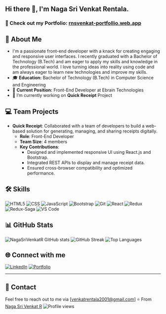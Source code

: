 ## Hi there 👋, I'm **Naga Sri Venkat Rentala**.
### 🚀 Check out my Portfolio: [rnsvenkat-portfollio.web.app](https://rnsvenkat-portfollio.web.app/)
## 🚀 About Me

- I'm a passionate front-end developer with a knack for creating engaging and responsive user interfaces. I recently graduated with a Bachelor of Technology (B.Tech) and am eager to apply my skills and knowledge in the professional world. I love turning ideas into reality using code and am always eager to learn new technologies and improve my skills.
- 🎓 **Education:** Bachelor of Technology (B.Tech) in Computer Science and Engineering
- 💼 **Current Position:** Front-End Developer at Ebrain Technologies
- 🌱 I’m currently  working on **Quick Receipt** Project

## 💻 Team Projects

- **Quick Receipt**: Collaborated with a team of developers to build a web-based solution for generating, managing, and sharing receipts digitally.
  - **Role**: Front-End Developer
  - **Team Size**: 4 members
  - **Key Contributions**:
    - Designed and implemented responsive UI using React.js and Bootstrap.
    - Integrated REST APIs to display and manage receipt data.
    - Ensured cross-browser compatibility and optimized performance.

## 🛠 Skills

![HTML5](https://img.shields.io/badge/-HTML5-E34F26?logo=html5&logoColor=white) ![CSS](https://img.shields.io/badge/-CSS3-1572B6?logo=css3&logoColor=white) ![JavaScript](https://img.shields.io/badge/-JavaScript-F7DF1E?logo=javascript&logoColor=black) ![Bootstrap](https://img.shields.io/badge/-Bootstrap-7952B3?logo=bootstrap&logoColor=white)  ![Git](https://img.shields.io/badge/-Git-F05032?logo=git&logoColor=white)
![React](https://img.shields.io/badge/-React-61DAFB?logo=react&logoColor=black) ![Redux](https://img.shields.io/badge/Redux-764ABC?style=flat&logo=redux&logoColor=white) ![Redux-Saga](https://img.shields.io/badge/Redux--Saga-764ABC?style=flat&logo=redux-saga&logoColor=white) ![VS Code](https://img.shields.io/badge/-VS%20Code-007ACC?style=flat-square&logo=visual-studio-code&logoColor=white)

## 📊 GitHub Stats

![NagaSriVenkatR GitHub stats](https://github-readme-stats.vercel.app/api?username=NagaSriVenkatR&show_icons=true&theme=transparent)
![GitHub Streak](https://streak-stats.demolab.com/?user=NagaSriVenkatR&theme=radical)
![Top Languages](https://github-readme-stats.vercel.app/api/top-langs/?username=NagaSriVenkatR&layout=compact&theme=radical)

## 🌐 Connect with me

[![LinkedIn](https://img.shields.io/badge/LinkedIn-blue?style=flat&logo=linkedin&labelColor=blue)](https://www.linkedin.com/in/nagasri-venkat-r-a50402217/)
[![Portfolio](https://img.shields.io/badge/Portfolio-000000?style=flat&logo=github&logoColor=white)](https://rnsvenkat-portfollio.web.app/)  <!-- Your portfolio link -->

---
## 📧 Contact

Feel free to reach out to me via [venkatrentala2001@gmail.com]
⭐️ From [Naga Sri Venkat R](https://github.com/NagaSriVenkatR)
![Profile views](https://komarev.com/ghpvc/?username=your-username&color=blue)
